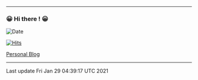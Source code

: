 ------
### 😀 Hi there ! 😀	
![Date](https://img.shields.io/endpoint?url=https://se4533sz3vnp.runkit.sh&style=flat-square)	

[![Hits](https://hits.seeyoufarm.com/api/count/incr/badge.svg?url=https%3A%2F%2Fgithub.com%2Flemon-mint&count_bg=%23003D7E&title_bg=%23555555&icon=&icon_color=%23E7E7E7&title=views&edge_flat=true)](https://hits.seeyoufarm.com)

[Personal Blog](https://lemon-mint.github.io/)

------
Last update Fri Jan 29 04:39:17 UTC 2021
